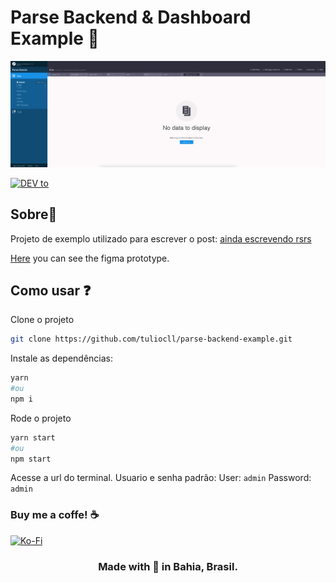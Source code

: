 # Parse Backend & Dashboard Example 📑

<p align="center">
  <img src="preview.png">
</p>

<p align="center">

[<img alt="DEV to" src="https://img.shields.io/badge/dev.to-0A0A0A?style=for-the-badge&logo=dev.to&logoColor=white" />
](https://dev.to/tuliocalil)

</p>

## Sobre📖

Projeto de exemplo utilizado para escrever o post: [ainda escrevendo rsrs]()

[Here](https://www.figma.com/file/ywNwI4gYMH3cXiUIZ9ZiuS/summaryze-dev?node-id=0%3A1) you can see the figma prototype.

## Como usar ❓

Clone o projeto

```bash
git clone https://github.com/tuliocll/parse-backend-example.git
```

Instale as dependências:

```bash
yarn
#ou
npm i
```

Rode o projeto

```bash
yarn start
#ou
npm start
```

Acesse a url do terminal. Usuario e senha padrão: User: `admin` Password: `admin`

### Buy me a coffe! ☕

[<img alt="Ko-Fi" src="https://img.shields.io/badge/Ko--fi-F16061?style=for-the-badge&logo=ko-fi&logoColor=white" />
](https://ko-fi.com/tuliocll)

<div align="center">

### Made with 💙 in Bahia, Brasil.

</div>
